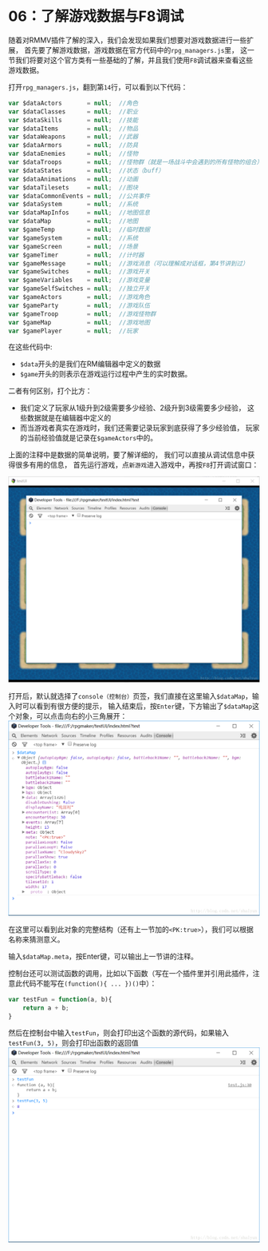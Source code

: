 # 06：了解游戏数据与F8调试
随着对RMMV插件了解的深入，我们会发现如果我们想要对游戏数据进行一些扩展，
首先要了解游戏数据，游戏数据在官方代码中的``rpg_managers.js``里，
这一节我们将要对这个官方类有一些基础的了解，并且我们使用``F8``调试器来查看这些游戏数据。

打开``rpg_managers.js``，翻到第``14``行，可以看到以下代码：
```js
var $dataActors       = null;  //角色
var $dataClasses      = null;  //职业
var $dataSkills       = null;  //技能
var $dataItems        = null;  //物品
var $dataWeapons      = null;  //武器
var $dataArmors       = null;  //防具
var $dataEnemies      = null;  //怪物
var $dataTroops       = null;  //怪物群（就是一场战斗中会遇到的所有怪物的组合）
var $dataStates       = null;  //状态（buff）
var $dataAnimations   = null;  //动画
var $dataTilesets     = null;  //图块
var $dataCommonEvents = null;  //公共事件
var $dataSystem       = null;  //系统
var $dataMapInfos     = null;  //地图信息
var $dataMap          = null;  //地图
var $gameTemp         = null;  //临时数据
var $gameSystem       = null;  //系统
var $gameScreen       = null;  //场景
var $gameTimer        = null;  //计时器
var $gameMessage      = null;  //游戏消息（可以理解成对话框，第4节讲到过）
var $gameSwitches     = null;  //游戏开关
var $gameVariables    = null;  //游戏变量
var $gameSelfSwitches = null;  //独立开关
var $gameActors       = null;  //游戏角色
var $gameParty        = null;  //游戏队伍
var $gameTroop        = null;  //游戏怪物群
var $gameMap          = null;  //游戏地图
var $gamePlayer       = null;  //玩家
```
在这些代码中:
+ ``$data``开头的是我们在RM编辑器中定义的数据
+ ``$game``开头的则表示在游戏运行过程中产生的实时数据。

二者有何区别，打个比方：
+ 我们定义了玩家从1级升到2级需要多少经验、2级升到3级需要多少经验，
这些数据就是在编辑器中定义的
+ 而当游戏者真实在游戏时，我们还需要记录玩家到底获得了多少经验值，
玩家的当前经验值就是记录在``$gameActors``中的。

上面的注释中是数据的简单说明，要了解详细的，
我们可以直接从调试信息中获得很多有用的信息，
首先运行游戏，点``新游戏``进入游戏中，再按``F8``打开调试窗口：

![调试窗口](img/6-1.png)

打开后，默认就选择了``console（控制台）``页签，我们直接在这里输入``$dataMap``，输入时可以看到有很方便的提示，
输入结束后，按``Enter``键，下方输出了``$dataMap``这个对象，可以点击向右的小三角展开：
![调试窗口2](img/6-2.png)

在这里可以看到此对象的完整结构（还有上一节加的``<PK:true>``），我们可以根据名称来猜测意义。

输入``$dataMap.meta``，按Enter键，可以输出上一节讲的注释。

控制台还可以测试函数的调用，比如以下函数（写在一个插件里并引用此插件，注意此代码不能写在``(function(){ ... })()``中）：
```js
var testFun = function(a, b){
    return a + b;
}
```

然后在控制台中输入``testFun``，则会打印出这个函数的源代码，如果输入``testFun(3, 5)``，则会打印出函数的返回值
![调试窗口2](img/6-3.png)

